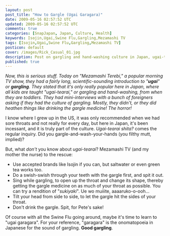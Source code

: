 ```yaml
---           
layout: post
post_title: "How to Gargle (Ugai Garagara)"
date: 2009-05-16 02:57:52 UTC
updated: 2009-05-16 02:57:52 UTC
comments: true
categories: [SnapJapan, Japan, Culture, Health]
keywords: Isojin,Ugai,Swine Flu,Gargling,Mezamashi TV
tags: [Isojin,Ugai,Swine Flu,Gargling,Mezamashi TV]
posticon: default
cover: /images/Rick_Casual_01.jpg
description: Post on gargling and hand-washing culture in Japan, ugai-tearai, by Rick Cogley.
published: true
---
```


_Now, this is serious stuff. Today on "Mezamashi Terebi," a popular morning TV show, they had a fairly long, scientific-sounding introduction to "**ugai**" or **gargling**. They stated that it's only really popular here in Japan, where all kids are taught "_ugai-tearai_," or gargling and hand-washing, from when they are toddlers. They had mini-interviews with a bunch of foreigners asking if they had the culture of gargling. Mostly, they didn't, or they did heathen things like _drinking_ the gargle medicine! The horror!_

<!--more--> 

I know where I grew up in the US, it was only recommended when we had sore throats and not really for every day, but here in Japan, it's been incessant, and it is truly part of the culture. _Ugai-tearai shita?_ comes the regular inquiry. Did you gargle-and-wash-your-hands (you filthy mutt, implied)?

But, what _don't_ you know about _ugai-tearai_? Mezamashi TV (and my mother the nurse) to the rescue: 


* Use accepted brands like Isojin if you can, but saltwater or even green tea works too.
* Do a swish-swish through your teeth with the gargle first, and spit it out.
* Sing while gargling, to open up the throat and change its shape, thereby getting the gargle medicine on as much of your throat as possible. You can try a rendition of "_sukiyaki_". Ue wo muiiite, aaaaruko-o-ooh... 
* Tilt your head from side to side, to let the gargle hit the sides of your throat. 
* Don't drink the gargle. Spit, for Pete's sake!


Of course with all the Swine Flu going around, maybe it's time to learn to "ugai garagara". For your reference, "garagara" is the onomatopoeia in Japanese for the sound of gargling. **Good gargling**. 


